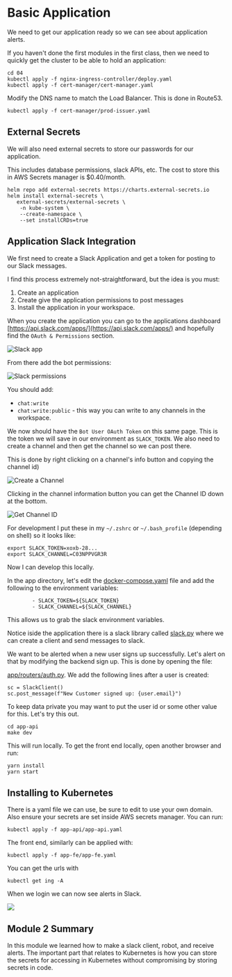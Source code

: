# Basic Application

We need to get our application ready so we can see about application alerts. 

If you haven't done the first modules in the first class, then we need to quickly get the cluster to be able to hold an application: 

```
cd 04
kubectl apply -f nginx-ingress-controller/deploy.yaml
kubectl apply -f cert-manager/cert-manager.yaml
```

Modify the DNS name to match the Load Balancer. This is done in Route53. 

```
kubectl apply -f cert-manager/prod-issuer.yaml
```


## External Secrets

We will also need external secrets to store our passwords for our application. 

This includes database permissions, slack APIs, etc.  The cost to store this in AWS Secrets manager is $0.40/month.  


```
helm repo add external-secrets https://charts.external-secrets.io
helm install external-secrets \
   external-secrets/external-secrets \
    -n kube-system \
    --create-namespace \
    --set installCRDs=true
```


## Application Slack Integration

We first need to create a Slack Application and get a token for posting to our Slack messages. 

I find this process extremely not-straightforward, but the idea is you must: 

1. Create an application
2. Create give the application permissions to post messages
3. Install the application in your workspace.

When you create the application you can go to the applications dashboard [https://api.slack.com/apps/](https://api.slack.com/apps/) and hopefully find the `OAuth & Permissions` section. 

![Slack app](../images/mo/slack00.png)

From there add the bot permissions: 

![Slack permissions](../images/mo/slack03.png)

You should add: 

* `chat:write`
* `chat:write:public` - this way you can write to any channels in the workspace. 

We now should have the `Bot User OAuth Token` on this same page.  This is the token we will save in our environment as `SLACK_TOKEN`.  We also need to create a channel and then get the channel so we can post there.  

This is done by right clicking on a channel's info button and copying the channel id)

![Create a Channel](../images/mo/slack01.png)

Clicking in the channel information button you can get the Channel ID down at the bottom. 

![Get Channel ID](../images/mo/slack02.png)

For development I put these in my `~/.zshrc` or `~/.bash_profile` (depending on shell) so it looks like: 

```
export SLACK_TOKEN=xoxb-28...
export SLACK_CHANNEL=C03NPPVGR3R
```
Now I can develop this locally.

In the app directory, let's edit the [docker-compose.yaml](../app-api/docker-compose.yaml) file and add the following to the environment variables: 

```
		- SLACK_TOKEN=${SLACK_TOKEN}
		- SLACK_CHANNEL=${SLACK_CHANNEL}
``` 
This allows us to grab the slack environment variables. 

Notice iside the application there is a slack library called [slack.py](../app-api/app/lib/slack.py) where we can create a client and send messages to slack.  

We want to be alerted when a new user signs up successfully.  Let's alert on that by modifying the backend sign up.  This is done by opening the file: 

[app/routers/auth.py](../app-api/app/routers/auth.py).  We add the following lines after a user is created: 

```
sc = SlackClient()
sc.post_message(f"New Customer signed up: {user.email}")
```

To keep data private you may want to put the user id or some other value for this.  Let's try this out. 

```
cd app-api
make dev
```

This will run locally.  To get the front end locally, open another browser and run: 

```
yarn install
yarn start
```

## Installing to Kubernetes

There is a yaml file we can use, be sure to edit to use your own domain.  Also ensure your secrets are set inside AWS secrets manager.  You can run: 

```
kubectl apply -f app-api/app-api.yaml
```

The front end, similarly can be applied with: 

```
kubectl apply -f app-fe/app-fe.yaml
```

You can get the urls with 

```
kubectl get ing -A
```

When we login we can now see alerts in Slack. 

![](../images/mo/m02-rad-app.png)

## Module 2 Summary

In this module we learned how to make a slack client, robot, and receive alerts.  The important part that relates to Kubernetes is how you can store the secrets for accessing in Kubernetes without compromising by storing secrets in code. 



